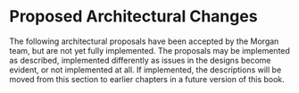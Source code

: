 # Proposed Architectural Changes

The following architectural proposals have been accepted by the Morgan team, but
are not yet fully implemented. The proposals may be implemented as described,
implemented differently as issues in the designs become evident, or not
implemented at all. If implemented, the descriptions will be moved from this
section to earlier chapters in a future version of this book.
